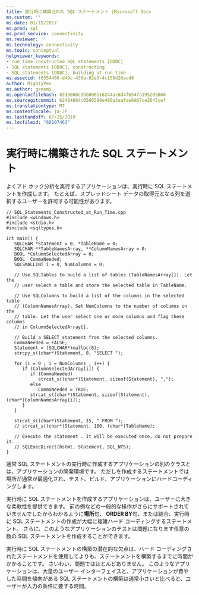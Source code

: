```yaml
---
title: 実行時に構築された SQL ステートメント |Microsoft Docs
ms.custom: ''
ms.date: 01/19/2017
ms.prod: sql
ms.prod_service: connectivity
ms.reviewer: ''
ms.technology: connectivity
ms.topic: conceptual
helpviewer_keywords:
- run time constructed SQL statements [ODBC]
- SQL statements [ODBC], constructing
- SQL statements [ODBC], building at run time
ms.assetid: f6554486-d49c-436a-82e3-4c158d26acd8
author: MightyPen
ms.author: genemi
ms.openlocfilehash: 8333000c9bb806116244ac6d4f654fa195205868
ms.sourcegitcommit: b2464064c0566590e486a3aafae6d67ce2645cef
ms.translationtype: MT
ms.contentlocale: ja-JP
ms.lasthandoff: 07/15/2019
ms.locfileid: "68107463"
---
```

# <a name="sql-statements-constructed-at-run-time"></a>実行時に構築された SQL ステートメント
よくアド ホック分析を実行するアプリケーションは、実行時に SQL ステートメントを作成します。 たとえば、スプレッドシート データの取得元となる列を選択するユーザーを許可する可能性があります。  
  
```  
// SQL_Statements_Constructed_at_Run_Time.cpp  
#include <windows.h>  
#include <stdio.h>  
#include <sqltypes.h>  
  
int main() {  
   SQLCHAR *Statement = 0, *TableName = 0;  
   SQLCHAR **TableNamesArray, **ColumnNamesArray = 0;  
   BOOL *ColumnSelectedArray = 0;  
   BOOL  CommaNeeded;  
   SQLSMALLINT i = 0, NumColumns = 0;  
  
   // Use SQLTables to build a list of tables (TableNamesArray[]). Let the  
   // user select a table and store the selected table in TableName.  
  
   // Use SQLColumns to build a list of the columns in the selected table  
   // (ColumnNamesArray). Set NumColumns to the number of columns in the  
   // table. Let the user select one or more columns and flag these columns  
   // in ColumnSelectedArray[].  
  
   // Build a SELECT statement from the selected columns.  
   CommaNeeded = FALSE;  
   Statement = (SQLCHAR*)malloc(8);  
   strcpy_s((char*)Statement, 8, "SELECT ");  
  
   for (i = 0 ; i = NumColumns ; i++) {  
      if (ColumnSelectedArray[i]) {  
         if (CommaNeeded)  
            strcat_s((char*)Statement, sizeof(Statement), ",");  
         else  
            CommaNeeded = TRUE;  
         strcat_s((char*)Statement, sizeof(Statement), (char*)ColumnNamesArray[i]);  
      }  
   }  
  
   strcat_s((char*)Statement, 15, " FROM ");  
   // strcat_s((char*)Statement, 100, (char*)TableName);  
  
   // Execute the statement . It will be executed once, do not prepare it.  
   // SQLExecDirect(hstmt, Statement, SQL_NTS);  
}  
```  
  
 通常 SQL ステートメントの実行時に作成するアプリケーションの別のクラスとは、アプリケーションの開発環境です。 ただしを作成するステートメントでは場所が通常が最適化され、テスト、ビルド、アプリケーションにハードコーディングします。  
  
 実行時に SQL ステートメントを作成するアプリケーションは、ユーザーに大きな柔軟性を提供できます。 前の例などの一般的な操作がさらにサポートされていませんでしたからわかるように**場所**句、 **ORDER BY**句、または結合、実行時に SQL ステートメントの作成が大幅に複雑ハード コーディングするステートメント。 さらに、このようなアプリケーションのテストは問題になります任意の数の SQL ステートメントを作成することができます。  
  
 実行時に SQL ステートメントの構築の潜在的な欠点は、ハード コーディングされたステートメントを使用してよりも、ステートメントを構築するまでに時間がかかることです。 さいわい、問題ではほとんどありません。 このようなアプリケーションは、大量のユーザー インターフェイスと、アプリケーションが費やした時間を傾向がある SQL ステートメントの構築は通常小さいと比べると、ユーザーが入力の条件に要する時間。
